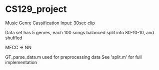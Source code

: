# CS129_project
Music Genre Cassification
Input: 30sec clip

Data set has 5 genres, each 100 songs
balanced split into 80-10-10, and shuffled

MFCC -> NN

GT_parse_data.m used for preprocessing data
See 'split.m' for full implementation
